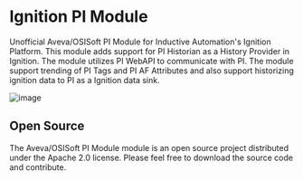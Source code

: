 # Ignition PI Module

Unofficial Aveva/OSISoft PI Module for Inductive Automation's Ignition Platform.
This module adds support for PI Historian as a History Provider in Ignition. The module utilizes PI WebAPI to communicate with PI. The module support trending of PI Tags and PI AF Attributes and also support historizing ignition data to PI as a Ignition data sink.


![image](https://user-images.githubusercontent.com/37518623/188066051-f4c05d2c-b679-4e73-be52-d94d232a5b06.png)

Open Source
---------------

The Aveva/OSISoft PI Module module is an open source project distributed under the Apache 2.0 license. Please feel free to download the source code and contribute.

